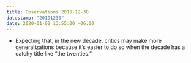 ```yaml
---
title: Observations 2019-12-30
datestamp: "20191230"
date: 2020-01-02 13:55:00 -06:00
---
```


- Expecting that, in the new decade, critics may make more generalizations because it’s easier to do so when the decade has a catchy title like “the twenties.”
